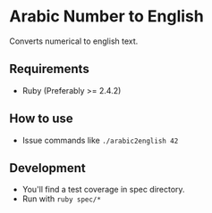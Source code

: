 # Arabic Number to English
Converts numerical to english text.

## Requirements
* Ruby (Preferably >= 2.4.2)

## How to use
* Issue commands like `./arabic2english 42`

## Development
* You'll find a test coverage in spec directory.
* Run with `ruby spec/*`
